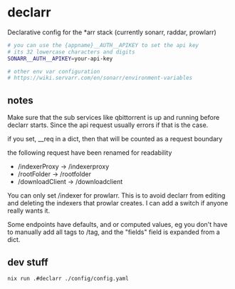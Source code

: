 # declarr 
Declarative config for the *arr stack (currently sonarr, raddar, prowlarr)

```bash
# you can use the {appname}__AUTH__APIKEY to set the api key
# its 32 lowercase characters and digits
SONARR__AUTH__APIKEY=your-api-key

# other env var configuration 
# https://wiki.servarr.com/en/sonarr/environment-variables
```

## notes
Make sure that the sub services like qbittorrent is up and running before
declarr starts. Since the api request usually errors if that is the case.

if you set, __req in a dict, then that will be counted as a request boundary

the following request have been renamed for readability
- /indexerProxy -> /indexerproxy
- /rootFolder -> /rootfolder
- /downloadClient -> /downloadclient

You can only set /indexer for prowlarr. This is to avoid declarr from editing 
and deleting the indexers that prowlar creates. I can add a switch if anyone
really wants it.

Some endpoints have defaults, and or computed values, eg you don't have to 
manually add all tags to /tag, and the "fields" field is expanded from a dict. 

## dev stuff
```bash
nix run .#declarr ./config/config.yaml
```
